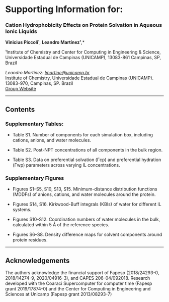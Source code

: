# Supporting Information for:  

### Cation Hydrophobicity Effects on Protein Solvation in Aqueous Ionic Liquids

**Vinicius Piccoli**¹, **Leandro Martínez**¹,*

¹Institute of Chemistry and Center for Computing in Engineering & Science, Universidade Estadual de Campinas (UNICAMP), 13083-861 Campinas, SP, Brazil

*Leandro Martínez: lmartine@unicamp.br*  
Institute of Chemistry, Universidade Estadual de Campinas (UNICAMP).  
13083-970, Campinas, SP. Brazil  
[Group Website](http://m3g.iqm.unicamp.br)

---

## Contents

### Supplementary Tables:

- Table S1. Number of components for each simulation box, including cations, anions, and water molecules. 

- Table S2. Post-NPT concentrations of all components in the bulk region. 

- Table S3. Data on preferential solvation (Γcp) and preferential hydration (Γwp) parameters across varying IL concentrations. 

### Supplementary Figures

- Figures S1–S5, S10, S13, S15. Minimum-distance distribution functions (MDDFs) of anions, cations, and water molecules around the protein. 

- Figures S14, S16. Kirkwood-Buff integrals (KBIs) of water for different IL systems. 

- Figures S10–S12. Coordination numbers of water molecules in the bulk, calculated within 5 Å of the reference species. 

- Figures S6–S8. Density difference maps for solvent components around protein residues. 

---

## Acknowledgements

The authors acknowledge the financial support of Fapesp (2018/24293-0, 2018/14274-9, 2020/04916-3), and CAPES 206-04/092018. Research developed with the Coaraci Supercomputer for computer time (Fapesp grant 2019/17874-0) and the Center for Computing in Engineering and Sciences at Unicamp (Fapesp grant 2013/08293-7)

